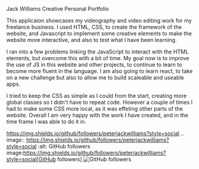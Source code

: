 Jack Williams Creative Personal Portfolio

This applicaion showcases my videography and video editing work for my freelance business. I used HTML, CSS, to create the framework of the website, and Javascript to implement some creative elements to make the website more interactive, and also to test what I have been learning.

I ran into a few problems linking the JavaScript to interact with the HTML elements, but overcome this with a bit of time. My goal now is to improve the use of JS in this website and other projects, to continue to learn to become more fluent in the language. I am also going to learn react, to take on a new challenge but also to allow me to build scaleable and useable apps.

I tried to keep the CSS as simple as I could from the start, creating more global classes so I didn't have to repeat code. However a couple of times I had to make some CSS more local, as it was effeting other parts of the website. Overall I am very happy with the work I have created, and in the time frame I was able to do it in.

https://img.shields.io/github/followers/peterjackwilliams?style=social
.. image:: https://img.shields.io/github/followers/peterjackwilliams?style=social   :alt: GitHub followers
image:https://img.shields.io/github/followers/peterjackwilliams?style=social[GitHub followers]
<img alt="GitHub followers" src="https://img.shields.io/github/followers/peterjackwilliams?style=social">
